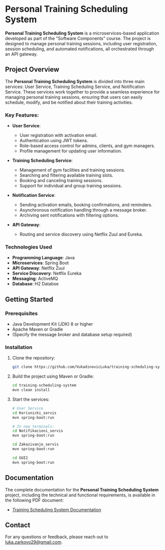 # Personal Training Scheduling System

**Personal Training Scheduling System** is a microservices-based application developed as part of the "Software Components" course. The project is designed to manage personal training sessions, including user registration, session scheduling, and automated notifications, all orchestrated through an API gateway.

## Project Overview

The **Personal Training Scheduling System** is divided into three main services: User Service, Training Scheduling Service, and Notification Service. These services work together to provide a seamless experience for managing personal training sessions, ensuring that users can easily schedule, modify, and be notified about their training activities.

### Key Features:
- **User Service**:
  - User registration with activation email.
  - Authentication using JWT tokens.
  - Role-based access control for admins, clients, and gym managers.
  - Profile management for updating user information.

- **Training Scheduling Service**:
  - Management of gym facilities and training sessions.
  - Searching and filtering available training slots.
  - Booking and canceling training sessions.
  - Support for individual and group training sessions.

- **Notification Service**:
  - Sending activation emails, booking confirmations, and reminders.
  - Asynchronous notification handling through a message broker.
  - Archiving sent notifications with filtering options.

- **API Gateway**:
  - Routing and service discovery using Netflix Zuul and Eureka.

### Technologies Used

- **Programming Language**: Java
- **Microservices**: Spring Boot
- **API Gateway**: Netflix Zuul
- **Service Discovery**: Netflix Eureka
- **Messaging**: ActiveMQ
- **Database**: H2 Databse

## Getting Started

### Prerequisites
- Java Development Kit (JDK) 8 or higher
- Apache Maven or Gradle
- (Specify the message broker and database setup required)

### Installation

1. Clone the repository:
   ```bash
   git clone https://github.com/VukadinovicLuka/training-scheduling-system.git
   ```
2. Build the project using Maven or Gradle:
   ```bash
   cd training-scheduling-system
   mvn clean install
   ```
3. Start the services:
    ```bash
    # User Service
    cd Korisnicki_servis
    mvn spring-boot:run
    
    # In new terminals:
    cd Notifikacioni_servis
    mvn spring-boot:run
    
    cd Zakazivanje_servis  
    mvn spring-boot:run
    
    cd GUI2
    mvn spring-boot:run
    ```

## Documentation

The complete documentation for the **Personal Training Scheduling System** project, including the technical and functional requirements, is available in the following PDF document:
- [Training Scheduling System Documentation](https://github.com/VukadinovicLuka/training-scheduling-system/blob/main/SK-drugi%20projekat%20(2023).pdf)

## Contact
For any questions or feedback, please reach out to luka.zarkovo29@gmail.com.
